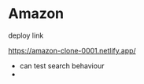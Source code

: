 # Amazon



deploy link 


https://amazon-clone-0001.netlify.app/


* can test search behaviour 
* 
